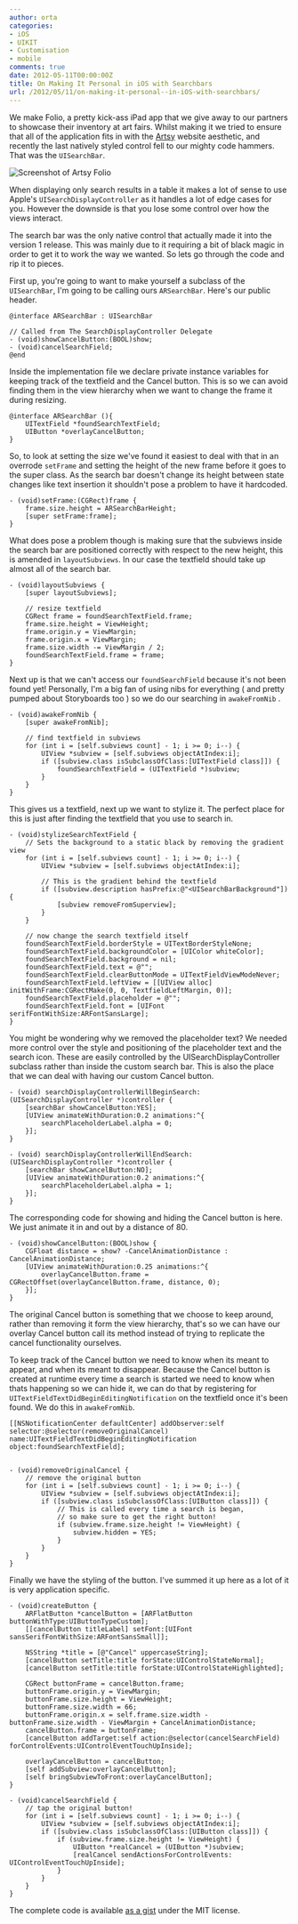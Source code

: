```yaml
---
author: orta
categories:
- iOS
- UIKIT
- Customisation
- mobile
comments: true
date: 2012-05-11T00:00:00Z
title: On Making It Personal in iOS with Searchbars
url: /2012/05/11/on-making-it-personal--in-iOS-with-searchbars/
---
```


We make Folio, a pretty kick-ass iPad app that we give away to our partners to showcase their inventory at art fairs. Whilst making it we tried to ensure that all of the application fits in with the [Artsy](http://artsy.net) website aesthetic, and recently the last natively styled control fell to our mighty code hammers. That was the `UISearchBar`.

![Screenshot of Artsy Folio](http://ortastuff.s3.amazonaws.com/images/custom_searchbar_example.jpg)

When displaying only search results in a table it makes a lot of sense to use Apple's `UISearchDisplayController` as it handles a lot of edge cases for you. However the downside is that you lose some control over how the views interact.

The search bar was the only native control that actually made it into the version 1 release. This was mainly due to it requiring a bit of black magic in order to get it to work the way we wanted. So lets go through the code and rip it to pieces.

<!--more-->

First up, you're going to want to make yourself a subclass of the `UISearchBar`, I'm going to be calling ours `ARSearchBar`. Here's our public header.

``` objc
@interface ARSearchBar : UISearchBar

// Called from The SearchDisplayController Delegate
- (void)showCancelButton:(BOOL)show;
- (void)cancelSearchField;
@end
```

Inside the implementation file we declare private instance variables for keeping track of the textfield and the Cancel button. This is so we can avoid finding them in the view hierarchy when we want to change the frame it during resizing.

``` objc
@interface ARSearchBar (){
    UITextField *foundSearchTextField;
    UIButton *overlayCancelButton;
}
```

So, to look at setting the size we've found it easiest to deal with that in an overrode `setFrame` and setting the height of the new frame before it goes to the super class. As the search bar doesn't change its height between state changes like text insertion it shouldn't pose a problem to have it hardcoded.

``` objc
- (void)setFrame:(CGRect)frame {
    frame.size.height = ARSearchBarHeight;
    [super setFrame:frame];
}
```

What does pose a problem though is making sure that the subviews inside the search bar are positioned correctly with respect to the new height, this is amended in `layoutSubviews`. In our case the textfield should take up almost all of the search bar.

``` objc
- (void)layoutSubviews {
    [super layoutSubviews];

    // resize textfield
    CGRect frame = foundSearchTextField.frame;
    frame.size.height = ViewHeight;
    frame.origin.y = ViewMargin;
    frame.origin.x = ViewMargin;
    frame.size.width -= ViewMargin / 2;
    foundSearchTextField.frame = frame;
}
```

Next up is that we can't access our `foundSearchField` because it's not been found yet! Personally,  I'm a big fan of using nibs for everything ( and pretty pumped about Storyboards too ) so we do our searching in `awakeFromNib` .

``` objc
- (void)awakeFromNib {
    [super awakeFromNib];

    // find textfield in subviews
    for (int i = [self.subviews count] - 1; i >= 0; i--) {
        UIView *subview = [self.subviews objectAtIndex:i];                
        if ([subview.class isSubclassOfClass:[UITextField class]]) {
            foundSearchTextField = (UITextField *)subview;
        }
    }
}
```

This gives us a textfield, next up we want to stylize it. The perfect place for this is just after finding the textfield that you use to search in.

``` objc
- (void)stylizeSearchTextField {
    // Sets the background to a static black by removing the gradient view
    for (int i = [self.subviews count] - 1; i >= 0; i--) {
        UIView *subview = [self.subviews objectAtIndex:i];                

        // This is the gradient behind the textfield
        if ([subview.description hasPrefix:@"<UISearchBarBackground"]) {
            [subview removeFromSuperview];
        }
    }

    // now change the search textfield itself
    foundSearchTextField.borderStyle = UITextBorderStyleNone;
    foundSearchTextField.backgroundColor = [UIColor whiteColor];
    foundSearchTextField.background = nil;
    foundSearchTextField.text = @"";
    foundSearchTextField.clearButtonMode = UITextFieldViewModeNever;
    foundSearchTextField.leftView = [[UIView alloc] initWithFrame:CGRectMake(0, 0, TextfieldLeftMargin, 0)];
    foundSearchTextField.placeholder = @"";
    foundSearchTextField.font = [UIFont serifFontWithSize:ARFontSansLarge];
}
```

You might be wondering why we removed the placeholder text? We needed more control over the style and positioning of the placeholder text and the search icon. These are easily controlled by the UISearchDisplayController subclass rather than inside the custom search bar. This is also the place that we can deal with having our custom Cancel button.

``` objc
- (void) searchDisplayControllerWillBeginSearch:(UISearchDisplayController *)controller {
    [searchBar showCancelButton:YES];
    [UIView animateWithDuration:0.2 animations:^{
        searchPlaceholderLabel.alpha = 0;
    }];
}

- (void) searchDisplayControllerWillEndSearch:(UISearchDisplayController *)controller {
    [searchBar showCancelButton:NO];
    [UIView animateWithDuration:0.2 animations:^{
        searchPlaceholderLabel.alpha = 1;
    }];
}
```

The corresponding code for showing and hiding the Cancel button is here. We just animate it in and out by a distance of 80.

``` objc
- (void)showCancelButton:(BOOL)show {
    CGFloat distance = show? -CancelAnimationDistance : CancelAnimationDistance;
    [UIView animateWithDuration:0.25 animations:^{
        overlayCancelButton.frame = CGRectOffset(overlayCancelButton.frame, distance, 0);
    }];
}
```

The original Cancel button is something that we choose to keep around, rather than removing it form the view hierarchy, that's so we can have our overlay Cancel button call its method instead of trying to replicate the cancel functionality ourselves.

To keep track of the Cancel button we need to know when its meant to appear, and when its meant to disappear. Because the Cancel button is created at runtime every time a search is started we need to
know when thats happening so we can hide it, we can do that by registering for `UITextFieldTextDidBeginEditingNotification` on the textfield once it's been found. We do this in `awakeFromNib`.

``` objc
[[NSNotificationCenter defaultCenter] addObserver:self selector:@selector(removeOriginalCancel) name:UITextFieldTextDidBeginEditingNotification object:foundSearchTextField];


- (void)removeOriginalCancel {
    // remove the original button
    for (int i = [self.subviews count] - 1; i >= 0; i--) {
        UIView *subview = [self.subviews objectAtIndex:i];                
        if ([subview.class isSubclassOfClass:[UIButton class]]) {
        	// This is called every time a search is began,
        	// so make sure to get the right button!
            if (subview.frame.size.height != ViewHeight) {
                subview.hidden = YES;
            }
        }
    }
}
```

Finally we have the styling of the button. I've summed it up here as a lot of it is very application specific.

```objc
- (void)createButton {
    ARFlatButton *cancelButton = [ARFlatButton buttonWithType:UIButtonTypeCustom];
    [[cancelButton titleLabel] setFont:[UIFont sansSerifFontWithSize:ARFontSansSmall]];

    NSString *title = [@"Cancel" uppercaseString];
    [cancelButton setTitle:title forState:UIControlStateNormal];
    [cancelButton setTitle:title forState:UIControlStateHighlighted];

    CGRect buttonFrame = cancelButton.frame;
    buttonFrame.origin.y = ViewMargin;
    buttonFrame.size.height = ViewHeight;
    buttonFrame.size.width = 66;
    buttonFrame.origin.x = self.frame.size.width - buttonFrame.size.width - ViewMargin + CancelAnimationDistance;
    cancelButton.frame = buttonFrame;
    [cancelButton addTarget:self action:@selector(cancelSearchField) forControlEvents:UIControlEventTouchUpInside];

    overlayCancelButton = cancelButton;
    [self addSubview:overlayCancelButton];
    [self bringSubviewToFront:overlayCancelButton];
}

- (void)cancelSearchField {
    // tap the original button!
    for (int i = [self.subviews count] - 1; i >= 0; i--) {
        UIView *subview = [self.subviews objectAtIndex:i];                
        if ([subview.class isSubclassOfClass:[UIButton class]]) {
            if (subview.frame.size.height != ViewHeight) {
                UIButton *realCancel = (UIButton *)subview;
                [realCancel sendActionsForControlEvents: UIControlEventTouchUpInside];
            }
        }
    }    
}
```

The complete code is available [as a gist](https://gist.github.com/2667766) under the MIT license.
